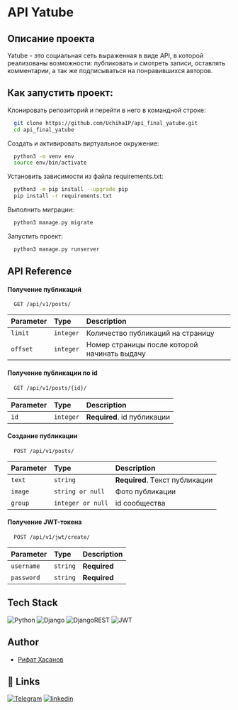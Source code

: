# API Yatube
## Описание проекта 

Yatube - это социальная сеть выраженная в виде API,
 в которой реализованы возможности: публиковать и смотреть записи, 
 оставлять комментарии, а так же подписываться на понравившихся авторов.
## Как запустить проект:

Клонировать репозиторий и перейти в него в командной строке:

```bash
  git clone https://github.com/UchihaIP/api_final_yatube.git 
  cd api_final_yatube
```
Cоздать и активировать виртуальное окружение:
```bash
  python3 -m venv env 
  source env/bin/activate
```
Установить зависимости из файла requirements.txt:
```bash
  python3 -m pip install --upgrade pip
  pip install -r requirements.txt
```
Выполнить миграции:
```bash
  python3 manage.py migrate
```
Запустить проект:
```bash
  python3 manage.py runserver
```
## API Reference

#### Получение публикаций

```http
  GET /api/v1/posts/
```

| Parameter | Type     | Description                |
| :-------- | :------- | :------------------------- |
| `limit` | `integer` | Количество публикаций на страницу |
| `offset` | `integer` | Номер страницы после которой начинать выдачу |

#### Получение публикации по id

```http
  GET /api/v1/posts/{id}/
```

| Parameter | Type     | Description                       |
| :-------- | :------- | :-------------------------------- |
| `id`      | `integer` | **Required**. id публикации |

#### Создание публикации

```http
  POST /api/v1/posts/
```

| Parameter | Type     | Description                       |
| :-------- | :------- | :-------------------------------- |
| `text`      | `string` | **Required**. Tекст публикации |
| `image`      | `string or null` | Фото публикации |
| `group`      | `integer or null` | id сообщества |


#### Получение JWT-токена

```http
  POST /api/v1/jwt/create/
```

| Parameter | Type     | Description                       |
| :-------- | :------- | :-------------------------------- |
| `username`      | `string` | **Required** |
| `password`      | `string` | **Required** |




## Tech Stack

![Python](https://img.shields.io/badge/python-3670A0?style=for-the-badge&logo=python&logoColor=ffdd54)
![Django](https://img.shields.io/badge/django-%23092E20.svg?style=for-the-badge&logo=django&logoColor=white)
![DjangoREST](https://img.shields.io/badge/DJANGO-REST-ff1709?style=for-the-badge&logo=django&logoColor=white&color=ff1709&labelColor=gray)
![JWT](https://img.shields.io/badge/JWT-black?style=for-the-badge&logo=JSON%20web%20tokens)

## Author

- [Рифат Хасанов](https://github.com/UchihaIP)


## 🔗 Links
[![Telegram](https://img.shields.io/badge/Telegram-2CA5E0?style=for-the-badge&logo=telegram&logoColor=white)](https://t.me/lawlietLL)
[![linkedin](https://img.shields.io/badge/вконтакте-%232E87FB.svg?&style=for-the-badge&logo=vk&logoColor=white)](https://vk.com/itsmyrevolution)
